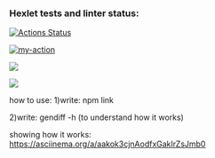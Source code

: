 ### Hexlet tests and linter status:
[![Actions Status](https://github.com/billiboba1/frontend-project-lvl2/workflows/hexlet-check/badge.svg)](https://github.com/billiboba1/frontend-project-lvl2/actions)

[![my-action](https://github.com/billiboba1/frontend-project-lvl2/actions/workflows/github-action.yml/badge.svg)](https://github.com/billiboba1/frontend-project-lvl2/actions/workflows/github-action.yml)

<a href="https://codeclimate.com/github/billiboba1/frontend-project-lvl2/maintainability"><img src="https://api.codeclimate.com/v1/badges/2b9cbf542d024a83c530/maintainability" /></a>

<a href="https://codeclimate.com/github/billiboba1/frontend-project-lvl2/test_coverage"><img src="https://api.codeclimate.com/v1/badges/2b9cbf542d024a83c530/test_coverage" /></a>

how to use:
1)write: npm link

2)write: gendiff -h (to understand how it works)

showing how it works: https://asciinema.org/a/aakok3cjnAodfxGakIrZsJmb0

